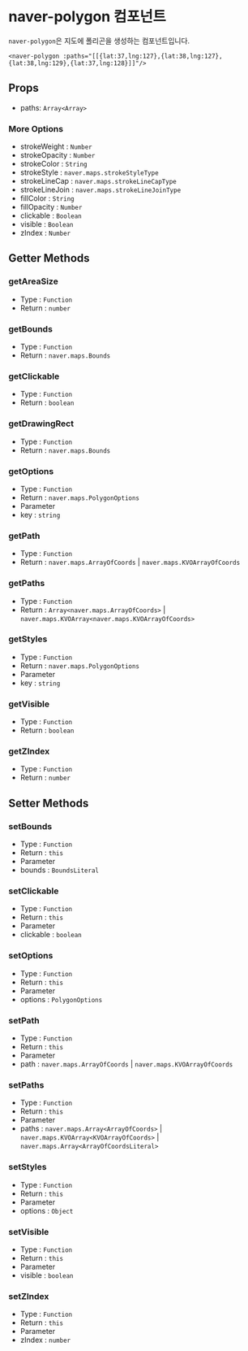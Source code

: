 # naver-polygon 컴포넌트
`naver-polygon`은 지도에 폴리곤을 생성하는 컴포넌트입니다.
```vue
<naver-polygon :paths="[[{lat:37,lng:127},{lat:38,lng:127},{lat:38,lng:129},{lat:37,lng:128}]]"/>
```
## Props
* paths: `Array<Array>`
### More Options
* strokeWeight : `Number`
* strokeOpacity : `Number`
* strokeColor : `String`
* strokeStyle : `naver.maps.strokeStyleType`
* strokeLineCap : `naver.maps.strokeLineCapType`
* strokeLineJoin : `naver.maps.strokeLineJoinType`
* fillColor : `String`
* fillOpacity : `Number`
* clickable : `Boolean`
* visible : `Boolean`
* zIndex : `Number`

## Getter Methods

### getAreaSize
* Type : `Function`
* Return : `number`

### getBounds
* Type : `Function`
* Return : `naver.maps.Bounds`

### getClickable
* Type : `Function`
* Return : `boolean`

### getDrawingRect
* Type : `Function`
* Return : `naver.maps.Bounds`

### getOptions
* Type : `Function`
* Return : `naver.maps.PolygonOptions`
* Parameter
 * key : `string`  

### getPath
* Type : `Function`
* Return : `naver.maps.ArrayOfCoords` | `naver.maps.KVOArrayOfCoords`

### getPaths
* Type : `Function`
* Return : `Array<naver.maps.ArrayOfCoords>` | `naver.maps.KVOArray<naver.maps.KVOArrayOfCoords>`

### getStyles
* Type : `Function`
* Return : `naver.maps.PolygonOptions`
* Parameter
 * key : `string` 

### getVisible
* Type : `Function`
* Return : `boolean`

### getZIndex
* Type : `Function`
* Return : `number`

## Setter Methods

### setBounds
* Type : `Function`
* Return : `this`
* Parameter
 * bounds : `BoundsLiteral`

### setClickable
* Type : `Function`
* Return : `this`
* Parameter
 * clickable : `boolean`

### setOptions
* Type : `Function`
* Return : `this`
* Parameter
 * options : `PolygonOptions`

### setPath
* Type : `Function`
* Return : `this`
* Parameter
 * path : `naver.maps.ArrayOfCoords` | `naver.maps.KVOArrayOfCoords`

### setPaths
* Type : `Function`
* Return : `this`
* Parameter
 * paths : `naver.maps.Array<ArrayOfCoords>` | `naver.maps.KVOArray<KVOArrayOfCoords>` | `naver.maps.Array<ArrayOfCoordsLiteral>`

### setStyles
* Type : `Function`
* Return : `this`
* Parameter
 * options : `Object` 

### setVisible
* Type : `Function`
* Return : `this`
* Parameter
 * visible : `boolean`
 
### setZIndex
* Type : `Function`
* Return : `this`
* Parameter
 * zIndex : `number` 

